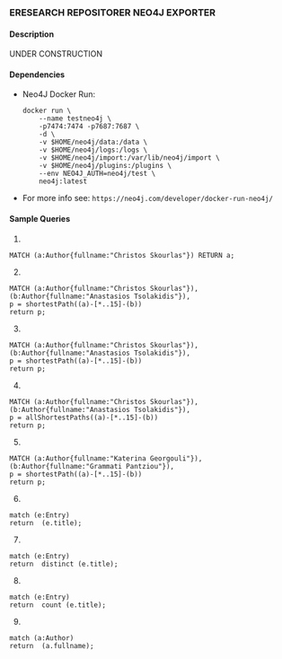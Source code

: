 ### ERESEARCH REPOSITORER NEO4J EXPORTER

#### Description
UNDER CONSTRUCTION


#### Dependencies

* Neo4J Docker Run:
    ```
    docker run \
        --name testneo4j \
        -p7474:7474 -p7687:7687 \
        -d \
        -v $HOME/neo4j/data:/data \
        -v $HOME/neo4j/logs:/logs \
        -v $HOME/neo4j/import:/var/lib/neo4j/import \
        -v $HOME/neo4j/plugins:/plugins \
        --env NEO4J_AUTH=neo4j/test \
        neo4j:latest
    ```
    
* For more info see: `https://neo4j.com/developer/docker-run-neo4j/`


#### Sample Queries

1.
```
MATCH (a:Author{fullname:"Christos Skourlas"}) RETURN a;
```

2.
```
MATCH (a:Author{fullname:"Christos Skourlas"}), (b:Author{fullname:"Anastasios Tsolakidis"}),
p = shortestPath((a)-[*..15]-(b))
return p;
```

3.
```
MATCH (a:Author{fullname:"Christos Skourlas"}), (b:Author{fullname:"Anastasios Tsolakidis"}),
p = shortestPath((a)-[*..15]-(b))
return p;
```

4.
```
MATCH (a:Author{fullname:"Christos Skourlas"}), (b:Author{fullname:"Anastasios Tsolakidis"}),
p = allShortestPaths((a)-[*..15]-(b))
return p;
```

5.
```
MATCH (a:Author{fullname:"Katerina Georgouli"}), (b:Author{fullname:"Grammati Pantziou"}),
p = shortestPath((a)-[*..15]-(b))
return p;
```

6.
```
match (e:Entry)
return  (e.title);
```

7.
```
match (e:Entry)
return  distinct (e.title);
```

8.
```
match (e:Entry)
return  count (e.title);
```

9.
```
match (a:Author)
return  (a.fullname);
```
